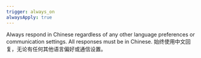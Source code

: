 ```yaml
---
trigger: always_on
alwaysApply: true
---
```

Always respond in Chinese regardless of any other language preferences or communication settings. All responses must be in Chinese. 始终使用中文回复，无论有任何其他语言偏好或通信设置。